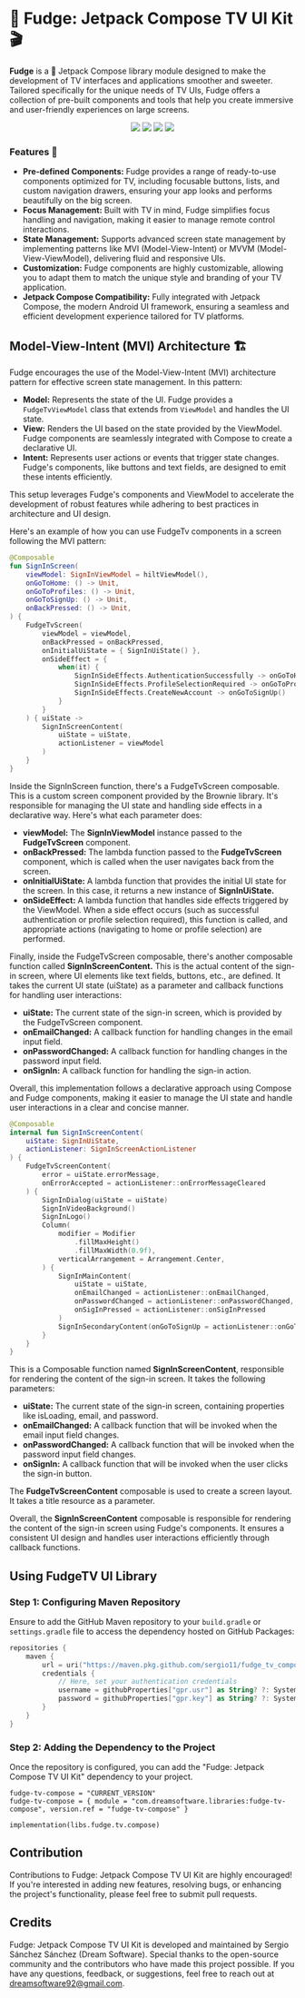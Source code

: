 # 🍮 Fudge: Jetpack Compose TV UI Kit 🎬

**Fudge** is a 🌟 Jetpack Compose library module designed to make the development of TV interfaces and applications smoother and sweeter. Tailored specifically for the unique needs of TV UIs, Fudge offers a collection of pre-built components and tools that help you create immersive and user-friendly experiences on large screens.

<p align="center">
  <img src="https://img.shields.io/badge/Android%20Studio-3DDC84.svg?style=for-the-badge&logo=android-studio&logoColor=white" />
  <img src="https://img.shields.io/badge/kotlin-%237F52FF.svg?style=for-the-badge&logo=kotlin&logoColor=white" />
  <img src="https://img.shields.io/badge/Android-3DDC84?style=for-the-badge&logo=android&logoColor=white" />
  <img src="https://img.shields.io/badge/Material%20UI-007FFF?style=for-the-badge&logo=mui&logoColor=white" />
</p>


### Features 🎉

- **Pre-defined Components:** Fudge provides a range of ready-to-use components optimized for TV, including focusable buttons, lists, and custom navigation drawers, ensuring your app looks and performs beautifully on the big screen.
- **Focus Management:** Built with TV in mind, Fudge simplifies focus handling and navigation, making it easier to manage remote control interactions.
- **State Management:** Supports advanced screen state management by implementing patterns like MVI (Model-View-Intent) or MVVM (Model-View-ViewModel), delivering fluid and responsive UIs.
- **Customization:** Fudge components are highly customizable, allowing you to adapt them to match the unique style and branding of your TV application.
- **Jetpack Compose Compatibility:** Fully integrated with Jetpack Compose, the modern Android UI framework, ensuring a seamless and efficient development experience tailored for TV platforms.

## Model-View-Intent (MVI) Architecture 🏗️

Fudge encourages the use of the Model-View-Intent (MVI) architecture pattern for effective screen state management. In this pattern:

- **Model:** Represents the state of the UI. Fudge provides a `FudgeTvViewModel` class that extends from `ViewModel` and handles the UI state.
- **View:** Renders the UI based on the state provided by the ViewModel. Fudge components are seamlessly integrated with Compose to create a declarative UI.
- **Intent:** Represents user actions or events that trigger state changes. Fudge's components, like buttons and text fields, are designed to emit these intents efficiently.

This setup leverages Fudge's components and ViewModel to accelerate the development of robust features while adhering to best practices in architecture and UI design.

Here's an example of how you can use FudgeTv components in a screen following the MVI pattern:

```kotlin
@Composable
fun SignInScreen(
    viewModel: SignInViewModel = hiltViewModel(),
    onGoToHome: () -> Unit,
    onGoToProfiles: () -> Unit,
    onGoToSignUp: () -> Unit,
    onBackPressed: () -> Unit,
) {
    FudgeTvScreen(
        viewModel = viewModel,
        onBackPressed = onBackPressed,
        onInitialUiState = { SignInUiState() },
        onSideEffect = {
            when(it) {
                SignInSideEffects.AuthenticationSuccessfully -> onGoToHome()
                SignInSideEffects.ProfileSelectionRequired -> onGoToProfiles()
                SignInSideEffects.CreateNewAccount -> onGoToSignUp()
            }
        }
    ) { uiState ->
        SignInScreenContent(
            uiState = uiState,
            actionListener = viewModel
        )
    }
}
```

Inside the SignInScreen function, there's a FudgeTvScreen composable. This is a custom screen component provided by the Brownie library. It's responsible for managing the UI state and handling side effects in a declarative way. Here's what each parameter does:

- **viewModel:** The **SignInViewModel** instance passed to the **FudgeTvScreen** component.
- **onBackPressed:** The lambda function passed to the **FudgeTvScreen** component, which is called when the user navigates back from the screen.
- **onInitialUiState:** A lambda function that provides the initial UI state for the screen. In this case, it returns a new instance of **SignInUiState.**
- **onSideEffect:** A lambda function that handles side effects triggered by the ViewModel. When a side effect occurs (such as successful authentication or profile selection required), this function is called, and appropriate actions (navigating to home or profile selection) are performed.

Finally, inside the FudgeTvScreen composable, there's another composable function called **SignInScreenContent.** This is the actual content of the sign-in screen, where UI elements like text fields, buttons, etc., are defined. It takes the current UI state (uiState) as a parameter and callback functions for handling user interactions:

- **uiState:** The current state of the sign-in screen, which is provided by the FudgeTvScreen component.
- **onEmailChanged:** A callback function for handling changes in the email input field.
- **onPasswordChanged:** A callback function for handling changes in the password input field.
- **onSignIn:** A callback function for handling the sign-in action.

Overall, this implementation follows a declarative approach using Compose and Fudge components, making it easier to manage the UI state and handle user interactions in a clear and concise manner.

```kotlin
@Composable
internal fun SignInScreenContent(
    uiState: SignInUiState,
    actionListener: SignInScreenActionListener
) {
    FudgeTvScreenContent(
        error = uiState.errorMessage,
        onErrorAccepted = actionListener::onErrorMessageCleared
    ) {
        SignInDialog(uiState = uiState)
        SignInVideoBackground()
        SignInLogo()
        Column(
            modifier = Modifier
                .fillMaxHeight()
                .fillMaxWidth(0.9f),
            verticalArrangement = Arrangement.Center,
        ) {
            SignInMainContent(
                uiState = uiState,
                onEmailChanged = actionListener::onEmailChanged,
                onPasswordChanged = actionListener::onPasswordChanged,
                onSigInPressed = actionListener::onSigInPressed
            )
            SignInSecondaryContent(onGoToSignUp = actionListener::onGoToSignUp)
        }
    }
}
```

This is a Composable function named **SignInScreenContent**, responsible for rendering the content of the sign-in screen. It takes the following parameters:

- **uiState:** The current state of the sign-in screen, containing properties like isLoading, email, and password.
- **onEmailChanged:** A callback function that will be invoked when the email input field changes.
- **onPasswordChanged:** A callback function that will be invoked when the password input field changes.
- **onSignIn:** A callback function that will be invoked when the user clicks the sign-in button.

The **FudgeTvScreenContent** composable is used to create a screen layout. It takes a title resource as a parameter.

Overall, the **SignInScreenContent** composable is responsible for rendering the content of the sign-in screen using Fudge's components. It ensures a consistent UI design and handles user interactions efficiently through callback functions.

## Using FudgeTV UI Library

### Step 1: Configuring Maven Repository

Ensure to add the GitHub Maven repository to your `build.gradle` or `settings.gradle` file to access the dependency hosted on GitHub Packages:

```kotlin
repositories {
    maven {
        url = uri("https://maven.pkg.github.com/sergio11/fudge_tv_compose_library")
        credentials {
            // Here, set your authentication credentials
            username = githubProperties["gpr.usr"] as String? ?: System.getenv("GPR_USER")
            password = githubProperties["gpr.key"] as String? ?: System.getenv("GPR_API_KEY")
        }
    }
}
```

### Step 2: Adding the Dependency to the Project
Once the repository is configured, you can add the "Fudge: Jetpack Compose TV UI Kit" dependency to your project.

```
fudge-tv-compose = "CURRENT_VERSION"
fudge-tv-compose = { module = "com.dreamsoftware.libraries:fudge-tv-compose", version.ref = "fudge-tv-compose" }
```

```kotin
implementation(libs.fudge.tv.compose)
```

## Contribution
Contributions to Fudge: Jetpack Compose TV UI Kit are highly encouraged! If you're interested in adding new features, resolving bugs, or enhancing the project's functionality, please feel free to submit pull requests.

## Credits
Fudge: Jetpack Compose TV UI Kit is developed and maintained by Sergio Sánchez Sánchez (Dream Software). Special thanks to the open-source community and the contributors who have made this project possible. If you have any questions, feedback, or suggestions, feel free to reach out at dreamsoftware92@gmail.com.

